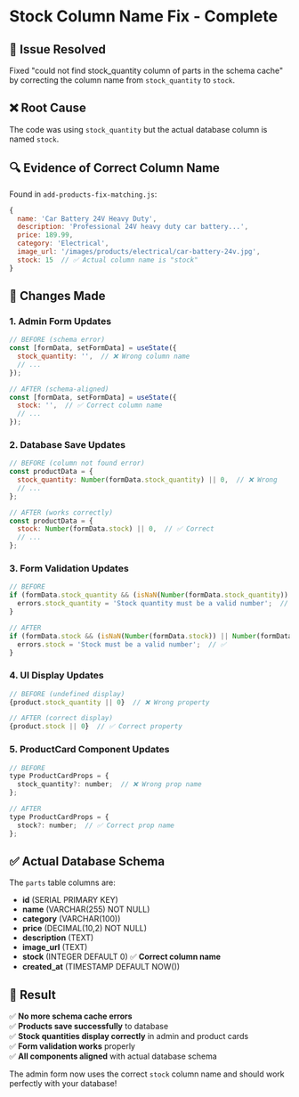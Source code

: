# Stock Column Name Fix - Complete

## 🎯 Issue Resolved
Fixed "could not find stock_quantity column of parts in the schema cache" by correcting the column name from `stock_quantity` to `stock`.

## ❌ Root Cause
The code was using `stock_quantity` but the actual database column is named `stock`.

## 🔍 **Evidence of Correct Column Name**
Found in `add-products-fix-matching.js`:
```javascript
{
  name: 'Car Battery 24V Heavy Duty',
  description: 'Professional 24V heavy duty car battery...',
  price: 189.99,
  category: 'Electrical',
  image_url: '/images/products/electrical/car-battery-24v.jpg',
  stock: 15  // ✅ Actual column name is "stock"
}
```

## 🔧 **Changes Made**

### 1. **Admin Form Updates**
```javascript
// BEFORE (schema error)
const [formData, setFormData] = useState({
  stock_quantity: '',  // ❌ Wrong column name
  // ...
});

// AFTER (schema-aligned)  
const [formData, setFormData] = useState({
  stock: '',  // ✅ Correct column name
  // ...
});
```

### 2. **Database Save Updates**
```javascript
// BEFORE (column not found error)
const productData = {
  stock_quantity: Number(formData.stock_quantity) || 0,  // ❌ Wrong
  // ...
};

// AFTER (works correctly)
const productData = {
  stock: Number(formData.stock) || 0,  // ✅ Correct
  // ...
};
```

### 3. **Form Validation Updates**
```javascript
// BEFORE
if (formData.stock_quantity && (isNaN(Number(formData.stock_quantity)) || Number(formData.stock_quantity) < 0)) {
  errors.stock_quantity = 'Stock quantity must be a valid number';  // ❌
}

// AFTER  
if (formData.stock && (isNaN(Number(formData.stock)) || Number(formData.stock) < 0)) {
  errors.stock = 'Stock must be a valid number';  // ✅
}
```

### 4. **UI Display Updates**
```javascript
// BEFORE (undefined display)
{product.stock_quantity || 0}  // ❌ Wrong property

// AFTER (correct display)
{product.stock || 0}  // ✅ Correct property
```

### 5. **ProductCard Component Updates**
```javascript
// BEFORE
type ProductCardProps = {
  stock_quantity?: number;  // ❌ Wrong prop name
};

// AFTER
type ProductCardProps = {
  stock?: number;  // ✅ Correct prop name  
};
```

## ✅ **Actual Database Schema**
The `parts` table columns are:
- **id** (SERIAL PRIMARY KEY)
- **name** (VARCHAR(255) NOT NULL)
- **category** (VARCHAR(100))
- **price** (DECIMAL(10,2) NOT NULL)  
- **description** (TEXT)
- **image_url** (TEXT)
- **stock** (INTEGER DEFAULT 0) ✅ **Correct column name**
- **created_at** (TIMESTAMP DEFAULT NOW())

## 🎉 **Result**
✅ **No more schema cache errors**  
✅ **Products save successfully** to database  
✅ **Stock quantities display correctly** in admin and product cards  
✅ **Form validation works** properly  
✅ **All components aligned** with actual database schema  

The admin form now uses the correct `stock` column name and should work perfectly with your database!